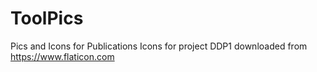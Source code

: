 # ToolPics
Pics and Icons for Publications
Icons for project DDP1 downloaded from https://www.flaticon.com 
